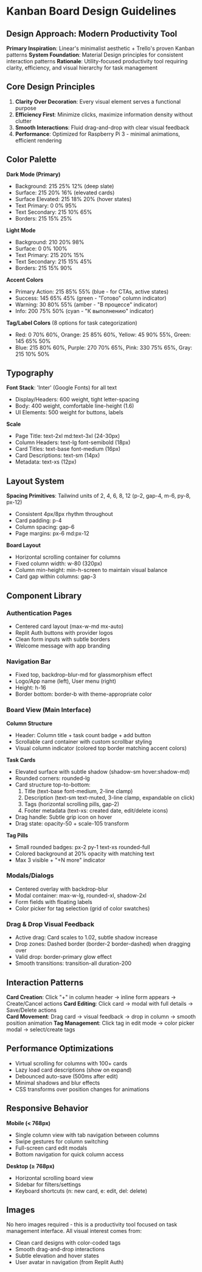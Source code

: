 # Kanban Board Design Guidelines

## Design Approach: Modern Productivity Tool
**Primary Inspiration**: Linear's minimalist aesthetic + Trello's proven Kanban patterns
**System Foundation**: Material Design principles for consistent interaction patterns
**Rationale**: Utility-focused productivity tool requiring clarity, efficiency, and visual hierarchy for task management

## Core Design Principles
1. **Clarity Over Decoration**: Every visual element serves a functional purpose
2. **Efficiency First**: Minimize clicks, maximize information density without clutter
3. **Smooth Interactions**: Fluid drag-and-drop with clear visual feedback
4. **Performance**: Optimized for Raspberry Pi 3 - minimal animations, efficient rendering

## Color Palette

**Dark Mode (Primary)**
- Background: 215 25% 12% (deep slate)
- Surface: 215 20% 16% (elevated cards)
- Surface Elevated: 215 18% 20% (hover states)
- Text Primary: 0 0% 95%
- Text Secondary: 215 10% 65%
- Borders: 215 15% 25%

**Light Mode**
- Background: 210 20% 98%
- Surface: 0 0% 100%
- Text Primary: 215 20% 15%
- Text Secondary: 215 15% 45%
- Borders: 215 15% 90%

**Accent Colors**
- Primary Action: 215 85% 55% (blue - for CTAs, active states)
- Success: 145 65% 45% (green - "Готово" column indicator)
- Warning: 30 80% 55% (amber - "В процессе" indicator)
- Info: 200 75% 50% (cyan - "К выполнению" indicator)

**Tag/Label Colors** (8 options for task categorization)
- Red: 0 70% 60%, Orange: 25 85% 60%, Yellow: 45 90% 55%, Green: 145 65% 50%
- Blue: 215 80% 60%, Purple: 270 70% 65%, Pink: 330 75% 65%, Gray: 215 10% 50%

## Typography
**Font Stack**: 'Inter' (Google Fonts) for all text
- Display/Headers: 600 weight, tight letter-spacing
- Body: 400 weight, comfortable line-height (1.6)
- UI Elements: 500 weight for buttons, labels

**Scale**
- Page Title: text-2xl md:text-3xl (24-30px)
- Column Headers: text-lg font-semibold (18px)
- Card Titles: text-base font-medium (16px)
- Card Descriptions: text-sm (14px)
- Metadata: text-xs (12px)

## Layout System
**Spacing Primitives**: Tailwind units of 2, 4, 6, 8, 12 (p-2, gap-4, m-6, py-8, px-12)
- Consistent 4px/8px rhythm throughout
- Card padding: p-4
- Column spacing: gap-6
- Page margins: px-6 md:px-12

**Board Layout**
- Horizontal scrolling container for columns
- Fixed column width: w-80 (320px)
- Column min-height: min-h-screen to maintain visual balance
- Card gap within columns: gap-3

## Component Library

### Authentication Pages
- Centered card layout (max-w-md mx-auto)
- Replit Auth buttons with provider logos
- Clean form inputs with subtle borders
- Welcome message with app branding

### Navigation Bar
- Fixed top, backdrop-blur-md for glassmorphism effect
- Logo/App name (left), User menu (right)
- Height: h-16
- Border bottom: border-b with theme-appropriate color

### Board View (Main Interface)
**Column Structure**
- Header: Column title + task count badge + add button
- Scrollable card container with custom scrollbar styling
- Visual column indicator (colored top border matching accent colors)

**Task Cards**
- Elevated surface with subtle shadow (shadow-sm hover:shadow-md)
- Rounded corners: rounded-lg
- Card structure top-to-bottom:
  1. Title (text-base font-medium, 2-line clamp)
  2. Description (text-sm text-muted, 3-line clamp, expandable on click)
  3. Tags (horizontal scrolling pills, gap-2)
  4. Footer metadata (text-xs: created date, edit/delete icons)
- Drag handle: Subtle grip icon on hover
- Drag state: opacity-50 + scale-105 transform

**Tag Pills**
- Small rounded badges: px-2 py-1 text-xs rounded-full
- Colored background at 20% opacity with matching text
- Max 3 visible + "+N more" indicator

### Modals/Dialogs
- Centered overlay with backdrop-blur
- Modal container: max-w-lg, rounded-xl, shadow-2xl
- Form fields with floating labels
- Color picker for tag selection (grid of color swatches)

### Drag & Drop Visual Feedback
- Active drag: Card scales to 1.02, subtle shadow increase
- Drop zones: Dashed border (border-2 border-dashed) when dragging over
- Valid drop: border-primary glow effect
- Smooth transitions: transition-all duration-200

## Interaction Patterns
**Card Creation**: Click "+" in column header → inline form appears → Create/Cancel actions
**Card Editing**: Click card → modal with full details → Save/Delete actions  
**Card Movement**: Drag card → visual feedback → drop in column → smooth position animation
**Tag Management**: Click tag in edit mode → color picker modal → select/create tags

## Performance Optimizations
- Virtual scrolling for columns with 100+ cards
- Lazy load card descriptions (show on expand)
- Debounced auto-save (500ms after edit)
- Minimal shadows and blur effects
- CSS transforms over position changes for animations

## Responsive Behavior
**Mobile (< 768px)**
- Single column view with tab navigation between columns
- Swipe gestures for column switching
- Full-screen card edit modals
- Bottom navigation for quick column access

**Desktop (≥ 768px)**
- Horizontal scrolling board view
- Sidebar for filters/settings
- Keyboard shortcuts (n: new card, e: edit, del: delete)

## Images
No hero images required - this is a productivity tool focused on task management interface. All visual interest comes from:
- Clean card designs with color-coded tags
- Smooth drag-and-drop interactions
- Subtle elevation and hover states
- User avatar in navigation (from Replit Auth)